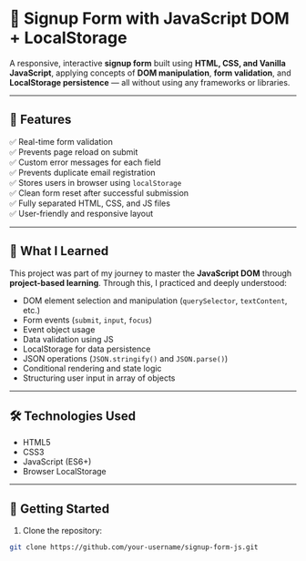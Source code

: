 # 🔐 Signup Form with JavaScript DOM + LocalStorage

A responsive, interactive **signup form** built using **HTML, CSS, and Vanilla JavaScript**, applying concepts of **DOM manipulation**, **form validation**, and **LocalStorage persistence** — all without using any frameworks or libraries.

---

## 📌 Features

✅ Real-time form validation  
✅ Prevents page reload on submit  
✅ Custom error messages for each field  
✅ Prevents duplicate email registration  
✅ Stores users in browser using `localStorage`  
✅ Clean form reset after successful submission  
✅ Fully separated HTML, CSS, and JS files  
✅ User-friendly and responsive layout

---

## 🧠 What I Learned

This project was part of my journey to master the **JavaScript DOM** through **project-based learning**. Through this, I practiced and deeply understood:

- DOM element selection and manipulation (`querySelector`, `textContent`, etc.)
- Form events (`submit`, `input`, `focus`)
- Event object usage
- Data validation using JS
- LocalStorage for data persistence
- JSON operations (`JSON.stringify()` and `JSON.parse()`)
- Conditional rendering and state logic
- Structuring user input in array of objects

---

## 🛠️ Technologies Used

- HTML5
- CSS3
- JavaScript (ES6+)
- Browser LocalStorage

---

## 🚀 Getting Started

1. Clone the repository:

```bash
git clone https://github.com/your-username/signup-form-js.git
